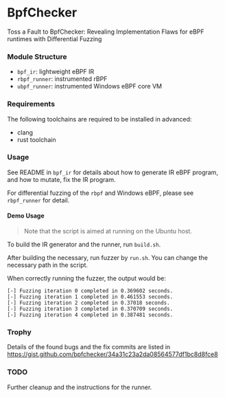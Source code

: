 # BpfChecker

Toss a Fault to BpfChecker: Revealing Implementation Flaws for eBPF runtimes with Differential Fuzzing

### Module Structure

- `bpf_ir`: lightweight eBPF IR
- `rbpf_runner`: instrumented rBPF
- `ubpf_runner`: instrumented Windows eBPF core VM

### Requirements

The following toolchains are required to be installed in advanced:

- clang
- rust toolchain

### Usage

See README in `bpf_ir` for details about how to generate IR eBPF program, and how to mutate, fix the IR program.

For differential fuzzing of the `rbpf` and Windows eBPF, please see `rbpf_runner` for detail.

#### Demo Usage

> Note that the script is aimed at running on the Ubuntu host.

To build the IR generator and the runner, run `build.sh`.

After building the necessary, run fuzzer by `run.sh`. You can change the necessary path in the script. 

When correctly running the fuzzer, the output would be:
```
[-] Fuzzing iteration 0 completed in 0.369602 seconds.
[-] Fuzzing iteration 1 completed in 0.461553 seconds.
[-] Fuzzing iteration 2 completed in 0.37018 seconds.
[-] Fuzzing iteration 3 completed in 0.370709 seconds.
[-] Fuzzing iteration 4 completed in 0.387481 seconds.
```

### Trophy

Details of the found bugs and the fix commits are listed in https://gist.github.com/bpfchecker/34a31c23a2da08564577df1bc8d8fce8

### TODO

Further cleanup and the instructions for the runner.
